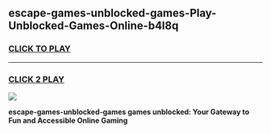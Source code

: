 
## escape-games-unblocked-games-Play-Unblocked-Games-Online-b4l8q
<h3>
<a href="https://premium76.site?title=escape-games-unblocked-games&ref=25A">CLICK TO PLAY</a></h3>
<hr>

<h3>
<a href="https://premium76.site?title=escape-games-unblocked-games&ref=25A">CLICK 2 PLAY</a>
  
</h3>

<a href="https://premium76.site?title=escape-games-unblocked-games&ref=25A"><img src="https://clearcache.store/games.png"></a>


**escape-games-unblocked-games games unblocked: Your Gateway to Fun and Accessible Online Gaming**
